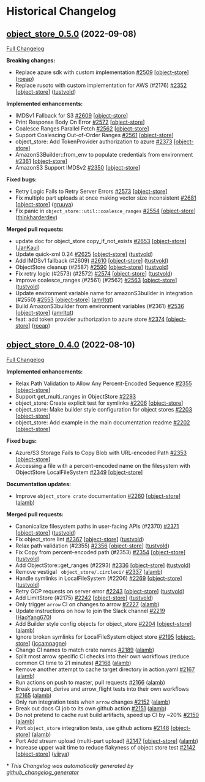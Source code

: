 <!---
  Licensed to the Apache Software Foundation (ASF) under one
  or more contributor license agreements.  See the NOTICE file
  distributed with this work for additional information
  regarding copyright ownership.  The ASF licenses this file
  to you under the Apache License, Version 2.0 (the
  "License"); you may not use this file except in compliance
  with the License.  You may obtain a copy of the License at

    http://www.apache.org/licenses/LICENSE-2.0

  Unless required by applicable law or agreed to in writing,
  software distributed under the License is distributed on an
  "AS IS" BASIS, WITHOUT WARRANTIES OR CONDITIONS OF ANY
  KIND, either express or implied.  See the License for the
  specific language governing permissions and limitations
  under the License.
-->

# Historical Changelog

## [object_store_0.5.0](https://github.com/apache/arrow-rs/tree/object_store_0.5.0) (2022-09-08)

[Full Changelog](https://github.com/apache/arrow-rs/compare/object_store_0.4.0...object_store_0.5.0)

**Breaking changes:**

- Replace azure sdk with custom implementation [\#2509](https://github.com/apache/arrow-rs/pull/2509) [[object-store](https://github.com/apache/arrow-rs/labels/object-store)] ([roeap](https://github.com/roeap))
- Replace rusoto with custom implementation for AWS \(\#2176\)  [\#2352](https://github.com/apache/arrow-rs/pull/2352) [[object-store](https://github.com/apache/arrow-rs/labels/object-store)] ([tustvold](https://github.com/tustvold))

**Implemented enhancements:**

- IMDSv1 Fallback for S3 [\#2609](https://github.com/apache/arrow-rs/issues/2609) [[object-store](https://github.com/apache/arrow-rs/labels/object-store)]
- Print Response Body On Error [\#2572](https://github.com/apache/arrow-rs/issues/2572) [[object-store](https://github.com/apache/arrow-rs/labels/object-store)]
- Coalesce Ranges Parallel Fetch [\#2562](https://github.com/apache/arrow-rs/issues/2562) [[object-store](https://github.com/apache/arrow-rs/labels/object-store)]
- Support Coalescing Out-of-Order Ranges [\#2561](https://github.com/apache/arrow-rs/issues/2561) [[object-store](https://github.com/apache/arrow-rs/labels/object-store)]
- object\_store: Add TokenProvider authorization to azure [\#2373](https://github.com/apache/arrow-rs/issues/2373) [[object-store](https://github.com/apache/arrow-rs/labels/object-store)]
- AmazonS3Builder::from\_env to populate credentials from environment [\#2361](https://github.com/apache/arrow-rs/issues/2361) [[object-store](https://github.com/apache/arrow-rs/labels/object-store)]
- AmazonS3 Support IMDSv2 [\#2350](https://github.com/apache/arrow-rs/issues/2350) [[object-store](https://github.com/apache/arrow-rs/labels/object-store)]

**Fixed bugs:**

- Retry Logic Fails to Retry Server Errors [\#2573](https://github.com/apache/arrow-rs/issues/2573) [[object-store](https://github.com/apache/arrow-rs/labels/object-store)]
- Fix multiple part uploads at once making vector size inconsistent [\#2681](https://github.com/apache/arrow-rs/pull/2681) [[object-store](https://github.com/apache/arrow-rs/labels/object-store)] ([gruuya](https://github.com/gruuya))
- Fix panic in `object_store::util::coalesce_ranges` [\#2554](https://github.com/apache/arrow-rs/pull/2554) [[object-store](https://github.com/apache/arrow-rs/labels/object-store)] ([thinkharderdev](https://github.com/thinkharderdev))

**Merged pull requests:**

- update doc for object\_store copy\_if\_not\_exists [\#2653](https://github.com/apache/arrow-rs/pull/2653) [[object-store](https://github.com/apache/arrow-rs/labels/object-store)] ([JanKaul](https://github.com/JanKaul))
- Update quick-xml 0.24 [\#2625](https://github.com/apache/arrow-rs/pull/2625) [[object-store](https://github.com/apache/arrow-rs/labels/object-store)] ([tustvold](https://github.com/tustvold))
- Add IMDSv1 fallback \(\#2609\) [\#2610](https://github.com/apache/arrow-rs/pull/2610) [[object-store](https://github.com/apache/arrow-rs/labels/object-store)] ([tustvold](https://github.com/tustvold))
- ObjectStore cleanup \(\#2587\) [\#2590](https://github.com/apache/arrow-rs/pull/2590) [[object-store](https://github.com/apache/arrow-rs/labels/object-store)] ([tustvold](https://github.com/tustvold))
- Fix retry logic \(\#2573\) \(\#2572\) [\#2574](https://github.com/apache/arrow-rs/pull/2574) [[object-store](https://github.com/apache/arrow-rs/labels/object-store)] ([tustvold](https://github.com/tustvold))
- Improve coalesce\_ranges \(\#2561\) \(\#2562\) [\#2563](https://github.com/apache/arrow-rs/pull/2563) [[object-store](https://github.com/apache/arrow-rs/labels/object-store)] ([tustvold](https://github.com/tustvold))
- Update environment variable name for amazonS3builder in integration \(\#2550\) [\#2553](https://github.com/apache/arrow-rs/pull/2553) [[object-store](https://github.com/apache/arrow-rs/labels/object-store)] ([amrltqt](https://github.com/amrltqt))
- Build AmazonS3builder from environment variables \(\#2361\) [\#2536](https://github.com/apache/arrow-rs/pull/2536) [[object-store](https://github.com/apache/arrow-rs/labels/object-store)] ([amrltqt](https://github.com/amrltqt))
- feat: add token provider authorization to azure store [\#2374](https://github.com/apache/arrow-rs/pull/2374) [[object-store](https://github.com/apache/arrow-rs/labels/object-store)] ([roeap](https://github.com/roeap))

## [object_store_0.4.0](https://github.com/apache/arrow-rs/tree/object_store_0.4.0) (2022-08-10)

[Full Changelog](https://github.com/apache/arrow-rs/compare/object_store_0.3.0...object_store_0.4.0)

**Implemented enhancements:**

- Relax Path Validation to Allow Any Percent-Encoded Sequence [\#2355](https://github.com/apache/arrow-rs/issues/2355) [[object-store](https://github.com/apache/arrow-rs/labels/object-store)]
- Support get\_multi\_ranges in ObjectStore [\#2293](https://github.com/apache/arrow-rs/issues/2293)
- object\_store: Create explicit test for symlinks [\#2206](https://github.com/apache/arrow-rs/issues/2206) [[object-store](https://github.com/apache/arrow-rs/labels/object-store)]
- object\_store: Make builder style configuration for object stores [\#2203](https://github.com/apache/arrow-rs/issues/2203) [[object-store](https://github.com/apache/arrow-rs/labels/object-store)]
- object\_store: Add example in the main documentation readme [\#2202](https://github.com/apache/arrow-rs/issues/2202) [[object-store](https://github.com/apache/arrow-rs/labels/object-store)]

**Fixed bugs:**

- Azure/S3 Storage Fails to Copy Blob with URL-encoded Path [\#2353](https://github.com/apache/arrow-rs/issues/2353) [[object-store](https://github.com/apache/arrow-rs/labels/object-store)]
- Accessing a file with a percent-encoded name on the filesystem with ObjectStore LocalFileSystem [\#2349](https://github.com/apache/arrow-rs/issues/2349) [[object-store](https://github.com/apache/arrow-rs/labels/object-store)]

**Documentation updates:**

- Improve `object_store crate` documentation [\#2260](https://github.com/apache/arrow-rs/pull/2260) [[object-store](https://github.com/apache/arrow-rs/labels/object-store)] ([alamb](https://github.com/alamb))

**Merged pull requests:**

- Canonicalize filesystem paths in user-facing APIs \(\#2370\) [\#2371](https://github.com/apache/arrow-rs/pull/2371) [[object-store](https://github.com/apache/arrow-rs/labels/object-store)] ([tustvold](https://github.com/tustvold))
- Fix object\_store lint [\#2367](https://github.com/apache/arrow-rs/pull/2367) [[object-store](https://github.com/apache/arrow-rs/labels/object-store)] ([tustvold](https://github.com/tustvold))
- Relax path validation \(\#2355\) [\#2356](https://github.com/apache/arrow-rs/pull/2356) [[object-store](https://github.com/apache/arrow-rs/labels/object-store)] ([tustvold](https://github.com/tustvold))
- Fix Copy from percent-encoded path \(\#2353\) [\#2354](https://github.com/apache/arrow-rs/pull/2354) [[object-store](https://github.com/apache/arrow-rs/labels/object-store)] ([tustvold](https://github.com/tustvold))
- Add ObjectStore::get\_ranges \(\#2293\) [\#2336](https://github.com/apache/arrow-rs/pull/2336) [[object-store](https://github.com/apache/arrow-rs/labels/object-store)] ([tustvold](https://github.com/tustvold))
- Remove vestigal ` object_store/.circleci/` [\#2337](https://github.com/apache/arrow-rs/pull/2337) ([alamb](https://github.com/alamb))
- Handle symlinks in LocalFileSystem \(\#2206\) [\#2269](https://github.com/apache/arrow-rs/pull/2269) [[object-store](https://github.com/apache/arrow-rs/labels/object-store)] ([tustvold](https://github.com/tustvold))
- Retry GCP requests on server error [\#2243](https://github.com/apache/arrow-rs/pull/2243) [[object-store](https://github.com/apache/arrow-rs/labels/object-store)] ([tustvold](https://github.com/tustvold))
- Add LimitStore \(\#2175\) [\#2242](https://github.com/apache/arrow-rs/pull/2242) [[object-store](https://github.com/apache/arrow-rs/labels/object-store)] ([tustvold](https://github.com/tustvold))
- Only trigger `arrow` CI on changes to arrow [\#2227](https://github.com/apache/arrow-rs/pull/2227) ([alamb](https://github.com/alamb))
- Update instructions on how to join the Slack channel [\#2219](https://github.com/apache/arrow-rs/pull/2219) ([HaoYang670](https://github.com/HaoYang670))
- Add Builder style config objects for object\_store [\#2204](https://github.com/apache/arrow-rs/pull/2204) [[object-store](https://github.com/apache/arrow-rs/labels/object-store)] ([alamb](https://github.com/alamb))
- Ignore broken symlinks for LocalFileSystem object store [\#2195](https://github.com/apache/arrow-rs/pull/2195) [[object-store](https://github.com/apache/arrow-rs/labels/object-store)] ([jccampagne](https://github.com/jccampagne))
- Change CI names to match crate names [\#2189](https://github.com/apache/arrow-rs/pull/2189) ([alamb](https://github.com/alamb))
- Split most arrow specific CI checks into their own workflows \(reduce common CI time to 21 minutes\) [\#2168](https://github.com/apache/arrow-rs/pull/2168) ([alamb](https://github.com/alamb))
- Remove another attempt to cache target directory in action.yaml [\#2167](https://github.com/apache/arrow-rs/pull/2167) ([alamb](https://github.com/alamb))
- Run actions on push to master, pull requests [\#2166](https://github.com/apache/arrow-rs/pull/2166) ([alamb](https://github.com/alamb))
- Break parquet\_derive and arrow\_flight tests into their own workflows [\#2165](https://github.com/apache/arrow-rs/pull/2165) ([alamb](https://github.com/alamb))
- Only run integration tests when `arrow` changes [\#2152](https://github.com/apache/arrow-rs/pull/2152) ([alamb](https://github.com/alamb))
- Break out docs CI job to its own github action [\#2151](https://github.com/apache/arrow-rs/pull/2151) ([alamb](https://github.com/alamb))
- Do not pretend to cache rust build artifacts, speed up CI by ~20% [\#2150](https://github.com/apache/arrow-rs/pull/2150) ([alamb](https://github.com/alamb))
- Port `object_store` integration tests, use github actions [\#2148](https://github.com/apache/arrow-rs/pull/2148) [[object-store](https://github.com/apache/arrow-rs/labels/object-store)] ([alamb](https://github.com/alamb))
- Port Add stream upload \(multi-part upload\)  [\#2147](https://github.com/apache/arrow-rs/pull/2147) [[object-store](https://github.com/apache/arrow-rs/labels/object-store)] ([alamb](https://github.com/alamb))
- Increase upper wait time to reduce flakyness of object store test [\#2142](https://github.com/apache/arrow-rs/pull/2142) [[object-store](https://github.com/apache/arrow-rs/labels/object-store)] ([viirya](https://github.com/viirya))

\* *This Changelog was automatically generated by [github_changelog_generator](https://github.com/github-changelog-generator/github-changelog-generator)*

